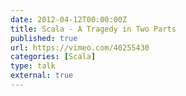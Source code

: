 ```yaml
---
date: 2012-04-12T00:00:00Z
title: Scala - A Tragedy in Two Parts
published: true
url: https://vimeo.com/40255430
categories: [Scala]
type: talk
external: true
---
```

